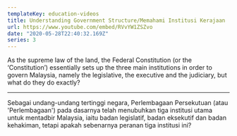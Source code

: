 ```yaml
---
templateKey: education-videos
title: Understanding Government Structure/Memahami Institusi Kerajaan 
url: https://www.youtube.com/embed/RVvYW1ZSZvo
date: "2020-05-28T22:40:32.169Z"
series: 3
---
```


As the supreme law of the land, the Federal Constitution (or the ‘Constitution’) essentially sets up the three main institutions in order to govern Malaysia, namely the legislative, the executive and the judiciary, but what do they do exactly?

---

Sebagai undang-undang tertinggi negara, Perlembagaan Persekutuan (atau 'Perlembagaan') pada dasarnya telah menubuhkan tiga institusi utama untuk mentadbir Malaysia, iaitu badan legislatif, badan eksekutif dan badan kehakiman, tetapi apakah sebenarnya peranan tiga institusi ini? 

